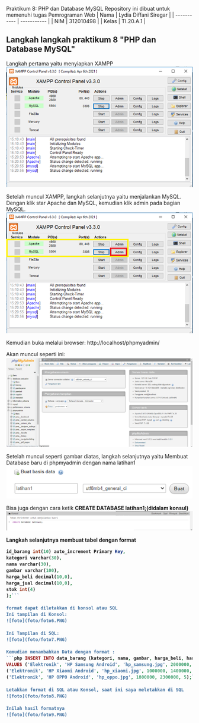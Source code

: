 Praktikum 8: PHP dan Database MySQL
Repository ini dibuat untuk memenuhi tugas Pemrograman Web
| Nama      | Lydia Diffani Siregar |
| ----------- | ----------- |
| NIM     | 312010498       |
| Kelas   | TI.20.A.1        |


## Langkah langkah praktikum 8 "PHP dan Database MySQL"
Langkah pertama yaitu menyiapkan XAMPP
![foto](foto/foto1.PNG)

Setelah muncul XAMPP, langkah selanjutnya yaitu menjalankan MySQL.
Dengan klik star Apache dan MySQL, kemudian klik admin pada bagian MySQL.
![foto](foto/foto2.PNG)

Kemudian buka melalui browser: http://localhost/phpmyadmin/

Akan muncul seperti ini:
![foto](foto/foto3.PNG)

Setelah muncul seperti gambar diatas, langkah selanjutnya yaitu Membuat Database baru di phpmyadmin dengan nama latihan1 
![foto](foto/foto4.PNG)

Bisa juga dengan cara ketik <b>CREATE DATABASE latihan1;(didalam konsul)
![foto](foto/foto5.PNG)

Langkah selanjutnya membuat tabel dengan format
```php CREATE TABLE data_barang (
id_barang int(10) auto_increment Primary Key,
kategori varchar(30),
nama varchar(30),
gambar varchar(100),
harga_beli decimal(10,0),
harga_jual decimal(10,0),
stok int(4)
);```

format dapat diletakkan di konsol atau SQL
Ini tampilan di Konsol:
![foto](foto/foto6.PNG)

Ini Tampilan di SQL:
![foto](foto/foto7.PNG)

Kemudian menambahkan Data dengan format :
```php INSERT INTO data_barang (kategori, nama, gambar, harga_beli, harga_jual, stok)
VALUES ('Elektronik', 'HP Samsung Android', 'hp_samsung.jpg', 2000000, 2400000, 5),
('Elektronik', 'HP Xiaomi Android', 'hp_xiaomi.jpg', 1000000, 1400000, 5),
('Elektronik', 'HP OPPO Android', 'hp_oppo.jpg', 1800000, 2300000, 5);``` 

Letakkan format di SQL atau Konsol, saat ini saya meletakkan di SQL
![foto](foto/foto8.PNG)

Inilah hasil formatnya
![foto](foto/foto9.PNG)
